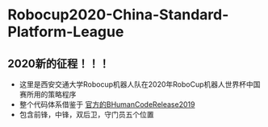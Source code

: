 # Robocup2020-China-Standard-Platform-League
## 2020新的征程！！！
* 这里是西安交通大学Robocup机器人队在2020年RoboCup机器人世界杯中国赛所用的策略程序
* 整个代码体系借鉴于 [官方的BHumanCodeRelease2019](https://github.com/bhuman/BHumanCodeRelease)
* 包含前锋，中锋，双后卫，守门员五个位置
